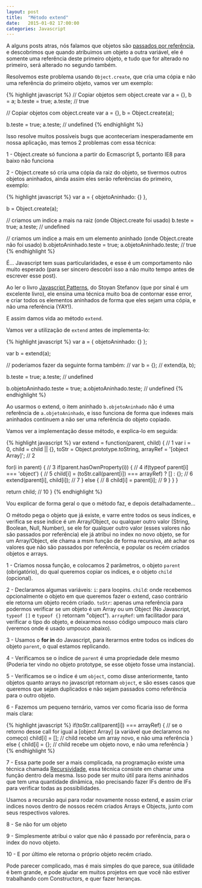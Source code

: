 ```yaml
---
layout: post
title:  "Método extend"
date:   2015-01-02 17:00:00
categories: Javascript
---
```


A alguns posts atras, nós falamos que objetos são [passados por referência](http://blog.herebecoders.com/js-objetos-por-referencia/), e descobrimos que quando atribuimos um objeto a outra variável, ele é somente uma referência deste primeiro objeto, e tudo que for alterado no primeiro, será alterado no segundo também.

Resolvemos este problema usando `Object.create`, que cria uma cópia e não uma referência do primeiro objeto, vamos ver um exemplo:

{% highlight javascript %}
  // Copiar objetos sem object.create
  var a = {},
    b = a;
  b.teste = true;
  a.teste; // true

  // Copiar objetos com object.create
  var a = {},
    b = Object.create(a);

  b.teste = true;
  a.teste; // undefined
{% endhighlight %}

Isso resolve muitos possíveis bugs que aconteceriam inesperadamente em nossa aplicação, mas temos 2 problemas com essa técnica:

1 - Object.create só funciona a partir do Ecmascript 5, portanto IE8 para baixo não funciona

2 - Object.create só cria uma cópia da raiz do objeto, se tivermos outros objetos aninhados, ainda assim eles serão referências do primeiro, exemplo:

{% highlight javascript %}
var a = {
  objetoAninhado: {}
},

b = Object.create(a);

// criamos um indice a mais na raiz (onde Object.create foi usado)
b.teste = true;
a.teste; // undefined

// criamos um indice a mais em um elemento aninhado (onde Object.create não foi usado)
b.objetoAninhado.teste = true;
a.objetoAninhado.teste; // true
{% endhighlight %}

É... Javascript tem suas particularidades, e esse é um comportamento não muito esperado (para ser sincero descobri isso a não muito tempo antes de escrever esse post).

Ao ler o livro <a href="http://shop.oreilly.com/product/9780596806767.do" target="_blank">Javascript Patterns</a>, do Stoyan Stefanov (que por sinal é um excelente livro), ele ensina uma técnica muito boa de contornar esse error, e criar todos os elementos aninhados de forma que eles sejam uma cópia, e não uma referência (YAY!).

E assim damos vida ao método `extend`.

Vamos ver a utilização de `extend` antes de implementa-lo:

{% highlight javascript %}
var a = {
  objetoAninhado: {}
};

var b = extend(a);

// poderiamos fazer da seguinte forma também:
// var b = {};
// extend(a, b);

b.teste = true;
a.teste; // undefined

b.objetoAninhado.teste = true;
a.objetoAninhado.teste; // undefined
{% endhighlight %}

Ao usarmos o extend, o item aninhado `b.objetoAninhado` não é uma referência de `a.objetoAninhado`, e isso funciona de forma que indexes mais aninhados continuem a não ser uma referência do objeto copiado.

Vamos ver a implementação desse método, e explica-lo em seguida:

{% highlight javascript %}
var extend = function(parent, child) { // 1
  var i = 0,
    child = child || {},
    toStr = Object.prototype.toString,
    arrayRef = '[object Array]'; // 2

  for(i in parent) { // 3
    if(parent.hasOwnProperty(i)) { // 4
      if(typeof parent[i] === 'object') { // 5
        child[i] = (toStr.call(parent[i]) === arrayRef) ? [] : {}; // 6
        extend(parent[i], child[i]); // 7
      } else { // 8
        child[i] = parent[i]; // 9
      }
    }
  }

  return child; // 10
}
{% endhighlight %}

Vou explicar de forma geral o que o método faz, e depois detalhadamente...

O método pega o objeto que já existe, e varre entre todos os seus índices, e verifica se esse indice é um Array/Object, ou qualquer outro valor (String, Boolean, Null, Number), se ele for qualquer outro valor (esses valores não são passados por referência) ele já atribui no index no novo objeto, se for um Array/Object, ele chama a msm função de forma recursiva, até achar os valores que não são passados por referência, e popular os recém criados objetos e arrays.

1 - Criamos nossa função, e colocamos 2 parâmetros, o objeto `parent` (obrigatório), do qual queremos copiar os indices, e o objeto `child` (opcional).

2 - Declaramos algumas variáveis:
`i`: para loopins.
`child`: onde recebemos opcionalmente o objeto em que queremos fazer o extend, caso contrário ele retorna um objeto recém criado.
`toStr`: apenas uma referência para podermos verificar se um objeto é um Array ou um Object (No Javascript, `typeof []` e `typeof {}` retornam "object").
`arrayRef`: um facilitador para verificar o tipo do objeto, e deixarmos nosso código umpouco mais claro (veremos onde é usado umpouco abaixo).

3 - Usamos o **for in** do Javascript, para iterarmos entre todos os indices do objeto `parent`, o qual estamos replicando.

4 - Verificamos se o índice de `parent` é uma propriedade dele mesmo (Poderia ter vindo no objeto prototype, se esse objeto fosse uma instancia).

5 - Verificamos se o índice é um `object`, como disse anteriormente, tanto objetos quanto arrays no javascript retornam `object`, e são esses casos que queremos que sejam duplicados e não sejam passados como referência para o outro objeto.

6 - Fazemos um pequeno ternário, vamos ver como ficaria isso de forma mais clara:

{% highlight javascript %}
if(toStr.call(parent[i]) === arrayRef) { // se o retorno desse call for igual a [object Array] (a variável que declaramos no começo)
  child[i] = []; // child recebe um array novo, e não uma referência
} else {
  child[i] = {}; // child recebe um objeto novo, e não uma referência
}
{% endhighlight %}

7 - Essa parte pode ser a mais complicada, na programação existe uma técnica chamada <a href="http://pt.wikipedia.org/wiki/Recurs%C3%A3o_(ci%C3%AAncia_da_computa%C3%A7%C3%A3o)" target="_blank">Recursividade</a>, essa técnica consiste em chamar uma função dentro dela mesma. Isso pode ser muito útil para items aninhados que tem uma quantidade dinâmica, não precisando fazer IFs dentro de IFs para verificar todas as possibilidades.

Usamos a recursão aqui para rodar novamente nosso extend, e assim criar indices novos dentro de nossos recém criados Arrays e Objects, junto com seus respectivos valores.

8 - Se não for um objeto

9 - Simplesmente atribui o valor que não é passado por referência, para o index do novo objeto.

10 - E por último ele retorna o próprio objeto recém criado.

Pode parecer complicado, mas é mais simples do que parece, sua útilidade é bem grande, e pode ajudar em muitos projetos em que você não estiver trabalhando com Constructors, e quer fazer heranças.
